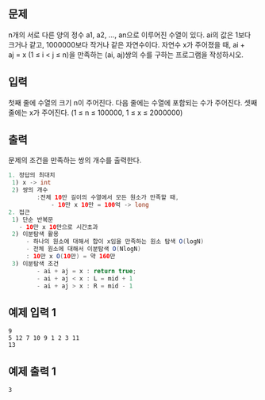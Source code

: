 ## 문제

n개의 서로 다른 양의 정수 a1, a2, ..., an으로 이루어진 수열이 있다. ai의 값은 1보다 크거나 같고, 1000000보다 작거나 같은 자연수이다. 자연수 x가 주어졌을 때, ai + aj = x (1 ≤ i < j ≤ n)을 만족하는 (ai, aj)쌍의 수를 구하는 프로그램을 작성하시오.

## 입력

첫째 줄에 수열의 크기 n이 주어진다. 다음 줄에는 수열에 포함되는 수가 주어진다. 셋째 줄에는 x가 주어진다. (1 ≤ n ≤ 100000, 1 ≤ x ≤ 2000000)

## 출력

문제의 조건을 만족하는 쌍의 개수를 출력한다.

```java
1. 정답의 최대치
 1) x -> int
 2) 쌍의 개수
		:전체 10만 길이의 수열에서 모든 원소가 만족할 때,
			- 10만 x 10만 = 100억 -> long
2. 접근
 1) 단순 반복문
   - 10만 x 10만으로 시간초과
 2) 이분탐색 활용
	 - 하나의 원소에 대해서 합이 x임을 만족하는 원소 탐색 O(logN)
	 - 전체 원소에 대해서 이분탐색 O(NlogN)
	 : 10만 x O(10만) = 약 160만
 3) 이분탐색 조건
		- ai + aj = x : return true;
		- ai + aj < x : L = mid + 1
		- ai + aj > x : R = mid - 1
```

## 예제 입력 1

```
9
5 12 7 10 9 1 2 3 11
13

```

## 예제 출력 1

```
3
```

